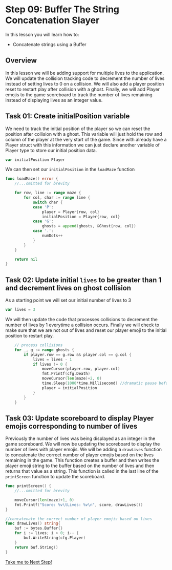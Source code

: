 # Step 09: Buffer The String Concatenation Slayer

In this lesson you will learn how to:

- Concatenate strings using a Buffer

## Overview

In this lesson we will be adding support for multiple lives to the application. We will update the collision tracking code to decrement the number of lives instead of setting lives to 0 on a collision. We will also add a player position reset to restart play after collision with a ghost. Finally, we will add Player emojis to the game scoreboard to track the number of lives remaining instead of displaying lives as an integer value.

## Task 01: Create initialPosition variable

We need to track the initial position of the player so we can reset the position after collision with a ghost. This variable will just hold the row and column of the player at the very start of the game. Since with already have a Player struct with this information we can just declare another variable of Player type to store our initial position data.

```go
var initialPosition Player
```

We can then set our `initialPosition` in the `loadMaze` function

```go
func loadMaze() error {
    //...omitted for brevity

    for row, line := range maze {
        for col, char := range line {
            switch char {
            case 'P':
                player = Player{row, col}
                initialPosition = Player{row, col}
            case 'G':
                ghosts = append(ghosts, &Ghost{row, col})
            case '.':
                numDots++
            }
        }
    }

    return nil
}
```

## Task 02: Update initial `lives` to be greater than 1 and decrement lives on ghost collision

As a starting point we will set our initial number of lives to 3

```go
var lives = 3
```
We will then update the code that processes collisions to decrement the number of lives by 1 everytime a collision occurs. Finally we will check to make sure that we are not out of lives and reset our player emoji to the initial position to restart play. 

```go
    // process collisions
    for _, g := range ghosts {
        if player.row == g.row && player.col == g.col {
            lives = lives - 1
            if lives != 0 {
                moveCursor(player.row, player.col)
                fmt.Printf(cfg.Death)
                moveCursor(len(maze)+2, 0)
                time.Sleep(1000*time.Millisecond) //dramatic pause before reseting player position
                player = initialPosition
            }
        }
    }
```

## Task 03: Update scoreboard to display Player emojis corresponding to number of lives

Previously the number of lives was being displayed as an integer in the game scoreboard. We will now be updating the scoreboard to display the number of lives with player emojis. We will be adding a `drawLives` function to concatenate the correct number of player emojis based on the lives remaining in the game. This function creates a buffer and then writes the player emoji string to the buffer based on the number of lives and then returns that value as a string. This function is called in the last line of the `printScreen` function to update the scoreboard.

```go
func printScreen() {
    //...omitted for brevity

    moveCursor(len(maze)+1, 0)
    fmt.Printf("Score: %v\tLives: %v\n", score, drawLives())
}

//concatenate the correct number of player emojis based on lives
func drawLives() string{
    buf := bytes.Buffer{}
    for i := lives; i > 0; i-- {
        buf.WriteString(cfg.Player)
    }
    return buf.String()
}
```

[Take me to Next Step!](../stepxx/README.md)